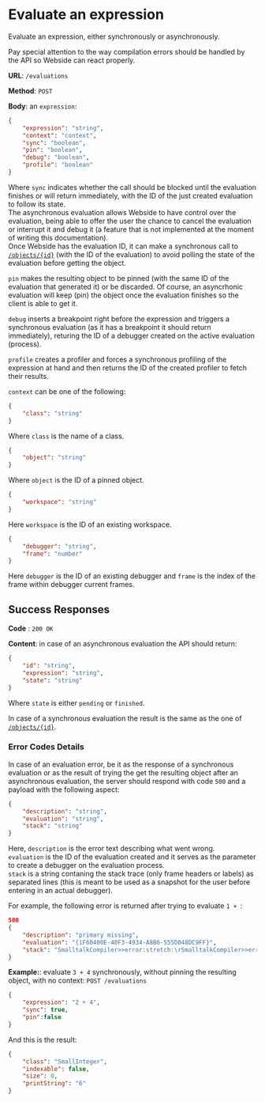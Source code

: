 # Evaluate an expression
Evaluate an expression, either synchronously or asynchronously.

Pay special attention to the way compilation errors should be handled by the API so Webside can react properly.

**URL**: `/evaluations`

**Method**: `POST`

**Body**: an `expression`:

```json
{
    "expression": "string",
    "context": "context",
    "sync": "boolean",
    "pin": "boolean",
    "debug": "boolean",
    "profile": "boolean"
}
```
Where `sync` indicates whether the call should be blocked until the evaluation finishes or will return immediately, with the ID of the just created evaluation to follow its state.  
The asynchronous evaluation allows Webside to have control over the evaluation, being able to offer the user the chance to cancel the evaluation or interrupt it and debug it (a feature that is not implemented at the moment of writing this documentation).  
Once Webside has the evaluation ID, it can make a synchronous call to [`/objects/{id}`](../objects/id/get.md) (with the ID of the evaluation) to avoid polling the state of the evaluation before getting the object.

`pin` makes the resulting object to be pinned (with the same ID of the evaluation that generated it) or be discarded. Of course, an asyncrhonic evaluation will keep (pin) the object once the evaluation finishes so the client is able to get it.

`debug` inserts a breakpoint right before the expression and triggers a synchronous evaluation (as it has a breakpoint it should return immediately), returing the ID of a debugger created on the active evaluation (process).

`profile` creates a profiler and forces a synchronous profiling of the expression at hand and then returns the ID of the created profiler to fetch their results.

`context` can be one of the following:

```json
{
    "class": "string"
}
```
Where `class` is the name of a class.

```json
{
    "object": "string"
}
```
Where `object` is the ID of a pinned object.

```json
{
    "workspace": "string"
}
```
Here `workspace` is the ID of an existing workspace.

```json
{
    "debugger": "string",
    "frame": "number"
}
```
Here `debugger` is the ID of an existing debugger and `frame` is the index of the frame within debugger current frames. 

## Success Responses

**Code** : `200 OK`

**Content**: in case of an asynchronous evaluation the API should return:
```json
{
    "id": "string",
    "expression": "string",
    "state": "string"
}
```
Where `state` is either `pending` or `finished`.

In case of a synchronous evaluation the result is the same as the one of [`/objects/{id}`](../objects/id/get.md).

### Error Codes Details
In case of an evaluation error, be it as the response of a synchronous evaluation or as the result of trying the get the resulting object after an asynchronous evaluation, the server should respond with code `500` and a payload with the following aspect:
```json
{
	"description": "string",
	"evaluation": "string",
	"stack": "string"
}
```
Here, `description` is the error text describing what went wrong.  
`evaluation` is the ID of the evaluation created and it serves as the parameter to create a debugger on the evaluation process.  
`stack` is a string contaning the stack trace (only frame headers or labels) as separated lines (this is meant to be used as a snapshot for the user before entering in an actual debugger).

For example, the following error is returned after trying to evaluate `1 + `:

```json
500
{
	"description": "primary missing",
	"evaluation": "{1F60400E-40F3-4934-A8B6-555D048DC9FF}",
	"stack": "SmalltalkCompiler>>error:stretch:\rSmalltalkCompiler>>error: 'primary missing' at: 3 \rSmalltalkParser>>error: 'primary missing' at: 3 \rSmalltalkParser>>error: 'primary missing' \rSmalltalkParser>>binaryMessage:\rSmalltalkParser>>binarySequence:\rSmalltalkParser>>expression\rSmalltalkParser>>statement\rSmalltalkParser>>statements\rSmalltalkParser>>addStatementsTo:\rSmalltalkParser>>addBodyTo:\rSmalltalkParser>>headlessMethod\rSmalltalkCompiler>>parseExpression\r[] in SmalltalkCompiler>>compileExpression:\rObject(BlockClosure)>>setUnwind:\rBlockClosure>>ensure:\rProcess>>useExceptionHandler:while:\rBlockClosure>>on:do:\rCompiler>>protect:\rSmalltalkCompiler>>compileExpression: '1 +' \rCompiler>>evaluate: '1 +' for: nil \r[] in Compiler>>evaluate:for:ifFail:\rObject(BlockClosure)>>setUnwind:\rBlockClosure>>ensure:\rProcess>>useExceptionHandler:while:\rBlockClosure>>on:do:\rCompiler>>evaluate: '1 +' for: nil ifFail: nil \r[] in WebsideEvaluation>>evaluate\r[] in WebsideEvaluation>>evaluateBlock:\rMessageSend(Message)>>performOn:\rMessageSend>>perform\rMessageSend>>evaluate\rProcess>>privatePerform:\rProcess>>basicEvaluate:\rMessageSend>>newProcess\r"
}
```

**Example:**: evaluate `3 + 4` synchronously, without pinning the resulting object, with no context:
`POST /evaluations`
```json
{
    "expression": "2 + 4",
    "sync": true,
    "pin":false
}
```

And this is the result:
```json
{
    "class": "SmallInteger",
    "indexable": false,
    "size": 0,
    "printString": "6"
}
```